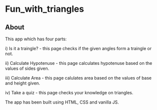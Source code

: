 # Fun_with_triangles
## About
This app which has four parts:

i) Is it a traingle? - this page checks if the given angles form a traingle or not.

ii) Calculate Hypotenuse - this page calculates hypotenuse based on the values of sides given.

iii) Calculate Area - this page calulates area based on the values of base and height given.

iv) Take a quiz - this page checks your knowledge on triangles.


The app has been built using HTML, CSS and vanilla JS.
